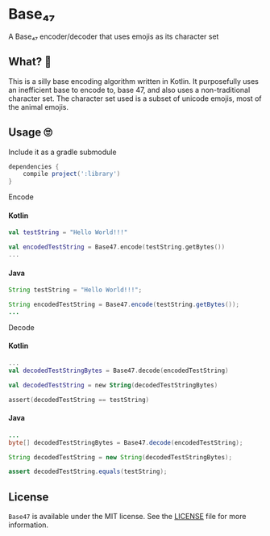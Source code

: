 # Base₄₇
A Base₄₇ encoder/decoder that uses emojis as its character set

## What? 🤔
This is a silly base encoding algorithm written in Kotlin. It purposefully uses an inefficient base to encode to, base 47, and also uses a non-traditional character set. The character set used is a subset of unicode emojis, most of the animal emojis.

## Usage 🙄

Include it as a gradle submodule
```groovy
dependencies {
    compile project(':library')
}
```

Encode

#### Kotlin
```kotlin
val testString = "Hello World!!!"

val encodedTestString = Base47.encode(testString.getBytes())
...
```

#### Java
```java
String testString = "Hello World!!!";

String encodedTestString = Base47.encode(testString.getBytes());
...
```

Decode

#### Kotlin
```kotlin
...
val decodedTestStringBytes = Base47.decode(encodedTestString)

val decodedTestString = new String(decodedTestStringBytes)

assert(decodedTestString == testString)
```

#### Java
```java
...
byte[] decodedTestStringBytes = Base47.decode(encodedTestString);

String decodedTestString = new String(decodedTestStringBytes);

assert decodedTestString.equals(testString);
```

## License
`Base47` is available under the MIT license. See the [LICENSE](LICENSE) file for more information.
